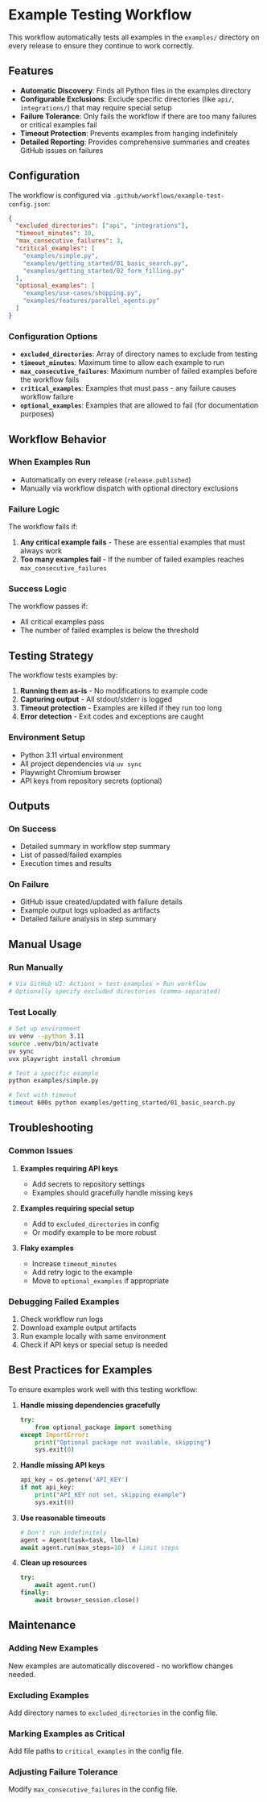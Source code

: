 # Example Testing Workflow

This workflow automatically tests all examples in the `examples/` directory on every release to ensure they continue to work correctly.

## Features

- **Automatic Discovery**: Finds all Python files in the examples directory
- **Configurable Exclusions**: Exclude specific directories (like `api/`, `integrations/`) that may require special setup
- **Failure Tolerance**: Only fails the workflow if there are too many failures or critical examples fail
- **Timeout Protection**: Prevents examples from hanging indefinitely
- **Detailed Reporting**: Provides comprehensive summaries and creates GitHub issues on failures

## Configuration

The workflow is configured via `.github/workflows/example-test-config.json`:

```json
{
  "excluded_directories": ["api", "integrations"],
  "timeout_minutes": 10,
  "max_consecutive_failures": 3,
  "critical_examples": [
    "examples/simple.py",
    "examples/getting_started/01_basic_search.py",
    "examples/getting_started/02_form_filling.py"
  ],
  "optional_examples": [
    "examples/use-cases/shopping.py",
    "examples/features/parallel_agents.py"
  ]
}
```

### Configuration Options

- **`excluded_directories`**: Array of directory names to exclude from testing
- **`timeout_minutes`**: Maximum time to allow each example to run
- **`max_consecutive_failures`**: Maximum number of failed examples before the workflow fails
- **`critical_examples`**: Examples that must pass - any failure causes workflow failure
- **`optional_examples`**: Examples that are allowed to fail (for documentation purposes)

## Workflow Behavior

### When Examples Run
- Automatically on every release (`release.published`)
- Manually via workflow dispatch with optional directory exclusions

### Failure Logic
The workflow fails if:
1. **Any critical example fails** - These are essential examples that must always work
2. **Too many examples fail** - If the number of failed examples reaches `max_consecutive_failures`

### Success Logic
The workflow passes if:
- All critical examples pass
- The number of failed examples is below the threshold

## Testing Strategy

The workflow tests examples by:
1. **Running them as-is** - No modifications to example code
2. **Capturing output** - All stdout/stderr is logged
3. **Timeout protection** - Examples are killed if they run too long
4. **Error detection** - Exit codes and exceptions are caught

### Environment Setup
- Python 3.11 virtual environment
- All project dependencies via `uv sync`
- Playwright Chromium browser
- API keys from repository secrets (optional)

## Outputs

### On Success
- Detailed summary in workflow step summary
- List of passed/failed examples
- Execution times and results

### On Failure
- GitHub issue created/updated with failure details
- Example output logs uploaded as artifacts
- Detailed failure analysis in step summary

## Manual Usage

### Run Manually
```bash
# Via GitHub UI: Actions > test-examples > Run workflow
# Optionally specify excluded directories (comma-separated)
```

### Test Locally
```bash
# Set up environment
uv venv --python 3.11
source .venv/bin/activate
uv sync
uvx playwright install chromium

# Test a specific example
python examples/simple.py

# Test with timeout
timeout 600s python examples/getting_started/01_basic_search.py
```

## Troubleshooting

### Common Issues

1. **Examples requiring API keys**
   - Add secrets to repository settings
   - Examples should gracefully handle missing keys

2. **Examples requiring special setup**
   - Add to `excluded_directories` in config
   - Or modify example to be more robust

3. **Flaky examples**
   - Increase `timeout_minutes`
   - Add retry logic to the example
   - Move to `optional_examples` if appropriate

### Debugging Failed Examples
1. Check workflow run logs
2. Download example output artifacts
3. Run example locally with same environment
4. Check if API keys or special setup is needed

## Best Practices for Examples

To ensure examples work well with this testing workflow:

1. **Handle missing dependencies gracefully**
   ```python
   try:
       from optional_package import something
   except ImportError:
       print("Optional package not available, skipping")
       sys.exit(0)
   ```

2. **Handle missing API keys**
   ```python
   api_key = os.getenv('API_KEY')
   if not api_key:
       print("API_KEY not set, skipping example")
       sys.exit(0)
   ```

3. **Use reasonable timeouts**
   ```python
   # Don't run indefinitely
   agent = Agent(task=task, llm=llm)
   await agent.run(max_steps=10)  # Limit steps
   ```

4. **Clean up resources**
   ```python
   try:
       await agent.run()
   finally:
       await browser_session.close()
   ```

## Maintenance

### Adding New Examples
New examples are automatically discovered - no workflow changes needed.

### Excluding Examples
Add directory names to `excluded_directories` in the config file.

### Marking Examples as Critical
Add file paths to `critical_examples` in the config file.

### Adjusting Failure Tolerance
Modify `max_consecutive_failures` in the config file.